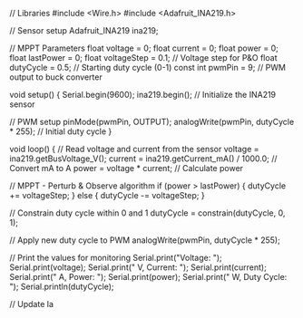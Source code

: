 // Libraries
#include <Wire.h>
#include <Adafruit_INA219.h>

// Sensor setup
Adafruit_INA219 ina219;

// MPPT Parameters
float voltage = 0;
float current = 0;
float power = 0;
float lastPower = 0;
float voltageStep = 0.1;  // Voltage step for P&O
float dutyCycle = 0.5;    // Starting duty cycle (0-1)
const int pwmPin = 9;     // PWM output to buck converter

void setup() {
  Serial.begin(9600);
  ina219.begin();  // Initialize the INA219 sensor

  // PWM setup
  pinMode(pwmPin, OUTPUT);
  analogWrite(pwmPin, dutyCycle * 255);  // Initial duty cycle
}

void loop() {
  // Read voltage and current from the sensor
  voltage = ina219.getBusVoltage_V();
  current = ina219.getCurrent_mA() / 1000.0;  // Convert mA to A
  power = voltage * current;                  // Calculate power

  // MPPT - Perturb & Observe algorithm
  if (power > lastPower) {
    dutyCycle += voltageStep;
  } else {
    dutyCycle -= voltageStep;
  }

  // Constrain duty cycle within 0 and 1
  dutyCycle = constrain(dutyCycle, 0, 1);

  // Apply new duty cycle to PWM
  analogWrite(pwmPin, dutyCycle * 255);

  // Print the values for monitoring
  Serial.print("Voltage: ");
  Serial.print(voltage);
  Serial.print(" V, Current: ");
  Serial.print(current);
  Serial.print(" A, Power: ");
  Serial.print(power);
  Serial.print(" W, Duty Cycle: ");
  Serial.println(dutyCycle);

  // Update la

